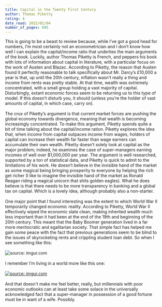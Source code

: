```yaml
---
title: Capital in the Twenty First Century
author: Thomas Piketty
rating: 4
date_read: 2015/02/04
number_of_pages: 685
---
```


This is going to be a beast to review because, while I’ve got a good head for numbers, I’m most certainly not an econometrician and I don’t know how well I can explain the capital/income ratio that underlies the main arguments of the book. Luckily, author Thomas Piketty is French, and peppers his book with lots of information about capital in literature, with a particular focus on the work of Austen and Blazac. According to Piketty, the reason that Austen found it perfectly reasonable to talk specifically about Mr. Darcy’s £10,000 a year is that, up until the 20th century, inflation wasn’t really a thing and income from rents was pretty stable. At that time, wealth was extremely concentrated, with a small group holding a vast majority of capital. Disturbingly, extant economic forces seem to be returning us to this type of model. If this doesn’t disturb you, it should (unless you’re the holder of vast amounts of capital, in which case, carry on).<br/><br/>The crux of Piketty’s argument is that current market forces are pushing the global economy towards divergence, meaning that wealth is becoming increasingly concentrated. To make this argument, Piketty spends quite a bit of time talking about the capital/income ration. Piketty explores the idea that, when income from capital outpaces income from wages, holders of capital can increase their wealth far faster than wage earners can accumulate their own wealth. Piketty doesn’t solely look at capital as the major problem; indeed, he examines the case of super-managers earning incomes of well over $1,000,000 per year. The argument is well researched, supported by a ton of statistical data, and Piketty is quick to admit to the limitations of his work. He doesn’t believe in the invisible hand of the market as some magical being bringing prosperity to everyone by helping the rich get richer (I like to imagine the invisible hand of the market as Ronald Reagan riding a magical unicorn that shits golden eagles). What he does believe is that there needs to be more transparency in banking and a global tax on capital. Which is a lovely idea, although probably also a non-starter. <br/><br/>One major point that I found interesting was the extent to which World War II temporarily changed economic reality. According to Piketty, World War II effectively wiped the economic slate clean, making inherited wealth much less important than it had been at the end of the 19th and beginning of the 20th century. This meant that the Baby Boomer generation lived in a far more meritocratic and egalitarian society. That simple fact has helped me gain some peace with the fact that previous generations seem to be blind to the issues of skyrocketing rents and crippling student loan debt. So when I see something like this:<br/><br/><img src="http://i.imgur.com/Fe3t9Igl.jpg" title="source: imgur.com" /></a><br/><br/>I remember I’m living in a world more like this one:<br/><br/><a href="http://imgur.com/qE7yIH8"><img src="http://i.imgur.com/qE7yIH8.jpg" title="source: imgur.com" /></a><br/><br/>And that doesn't make me feel better, really, but millennials with poor economic outlooks can at least take some solace in the universally acknowledged fact that a super-manager in possession of a good fortune must be in want of a wife. Possibly.
